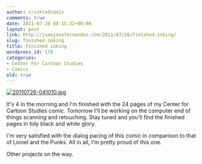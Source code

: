 ```yaml
---
author: crinkledcomix
comments: true
date: 2011-07-26 08:15:22+00:00
layout: post
link: http://juanjosefernandez.com/2011/07/26/finished-inking/
slug: finished-inking
title: Finished inking
wordpress_id: 178
categories:
- Center For Cartoon Studies
- Comics
old: true
---
```


[![20110726-041010.jpg](http://fernandezjuanjose.files.wordpress.com/2011/07/20110726-041010.jpg)](http://fernandezjuanjose.files.wordpress.com/2011/07/20110726-041010.jpg)

It's 4 in the morning and I'm finished with the 24 pages of my Center for Cartoon Studies comic. Tomorrow I'll be working on the computer end of things scanning and retouching. Stay tuned and you'll find the finished pages in tidy black and white glory.

I'm very satisfied with the dialog pacing of this comic in comparison to that of Lionel and the Punks. All in all, I'm pretty proud of this one.

Other projects on the way.
